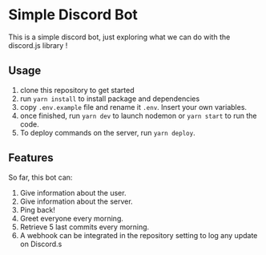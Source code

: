 # Simple Discord Bot

This is a simple discord bot, just exploring what we can do with the discord.js library !

## Usage

1. clone this repository to get started
1. run `yarn install` to install package and dependencies
1. copy `.env.example` file and rename it `.env`. Insert your own variables.
1. once finished, run `yarn dev` to launch nodemon or `yarn start` to run the code.
1. To deploy commands on the server, run `yarn deploy`.

## Features

So far, this bot can:

1. Give information about the user.
1. Give information about the server.
1. Ping back!
1. Greet everyone every morning.
1. Retrieve 5 last commits every morning.
1. A webhook can be integrated in the repository setting to log any update on Discord.s
